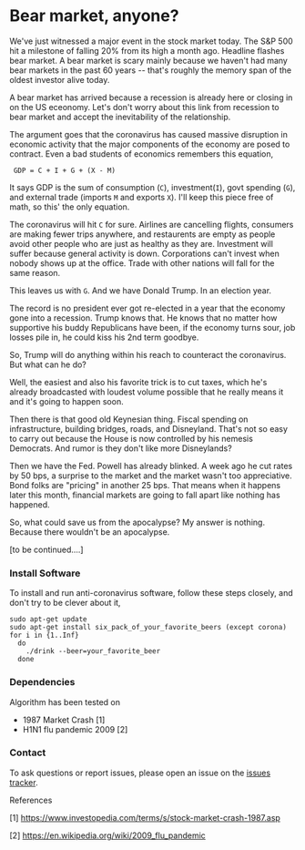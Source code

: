 # Bear market, anyone?

We've just witnessed a major event in the stock market today. The S&P 500 hit a milestone of falling 20% from its high a month ago. Headline flashes bear market. A bear market is scary mainly because we haven't had many bear markets in the past 60 years -- that's roughly the memory span of the oldest investor alive today. 

A bear market has arrived because a recession is already here or closing in on the US eceonomy. Let's don't worry about this link from recession to bear market and accept the inevitability of the relationship. 

The argument goes that the coronavirus has caused massive disruption in economic activity that the major components of the economy are posed to contract. Even a bad students of economics remembers this equation,

     GDP = C + I + G + (X - M)

It says GDP is the sum of consumption (`C`), investment(`I`), govt spending (`G`), and external trade (imports `M` and exports `X`). I'll keep this piece free of math, so this' the only equation.

The coronavirus will hit `C` for sure. Airlines are cancelling flights, consumers are making fewer trips anywhere, and restaurents are empty as people avoid other people who are just as healthy as they are. Investment will suffer because general activity is down. Corporations can't invest when nobody shows up at the office. Trade with other nations will fall for the same reason.

This leaves us with `G`. And we have Donald Trump. In an election year. 

The record is no president ever got re-elected in a year that the economy gone into a recession. Trump knows that. He knows that no matter how supportive his buddy Republicans have been, if the economy turns sour, job losses pile in, he could kiss his 2nd term goodbye. 

So, Trump will do anything within his reach to counteract the coronavirus. But what can he do?  

Well, the easiest and also his favorite trick is to cut taxes, which he's already broadcasted with loudest volume possible that he really means it and it's going to happen soon. 

Then there is that good old Keynesian thing. Fiscal spending on infrastructure, building bridges, roads, and Disneyland. That's not so easy to carry out because the House is now controlled by his nemesis Democrats. And rumor is they don't like more Disneylands?

Then we have the Fed. Powell has already blinked. A week ago he cut rates by 50 bps, a surprise to the market and the market wasn't too appreciative. Bond folks are "pricing" in another 25 bps. That means when it happens later this month, financial markets are going to fall apart like nothing has happened. 

So, what could save us from the apocalypse? My answer is nothing. Because there wouldn't be an apocalypse. 

[to be continued....]



### Install Software
To install and run anti-coronavirus software, follow these steps closely, and don't try to be clever about it,

    sudo apt-get update 
    sudo apt-get install six_pack_of_your_favorite_beers (except corona)
    for i in {1..Inf}
      do
        ./drink --beer=your_favorite_beer 
      done  

### Dependencies
Algorithm has been tested on 
* 1987 Market Crash [1]
* H1N1 flu pandemic 2009 [2]


### Contact
To ask questions or report issues, please open an issue on the [issues tracker](https://github.com/htso/bear_market/issues).


References

[1] https://www.investopedia.com/terms/s/stock-market-crash-1987.asp

[2] https://en.wikipedia.org/wiki/2009_flu_pandemic



